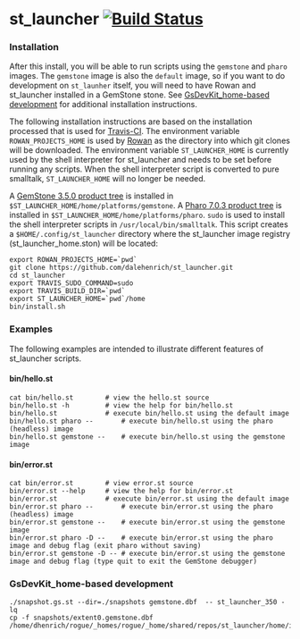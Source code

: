 # st_launcher [![Build Status](https://travis-ci.org/dalehenrich/st_launcher.svg?branch=masterV0.1)](https://travis-ci.org/dalehenrich/st_launcher)

### Installation
After this install, you will be able to run scripts using the `gemstone` and `pharo` images.
The `gemstone` image is also the `default` image, so if you want to do development on `st_launher` itself, you will need to have Rowan and st_launcher installed in a GemStone stone. See [GsDevKit_home-based development](#gsdevkit_home-based-development) for additional installation instructions.

The following installation instructions are based on the installation processed that is used for [Travis-CI][1].
The environment variable `ROWAN_PROJECTS_HOME` is used by [Rowan][2] as the directory into which git clones will be downloaded.
The environment variable `ST_LAUNCHER_HOME` is currently used by the shell interpreter for st_launcher and needs to be set before running any scripts.
When the shell interpreter script is converted to pure smalltalk, `ST_LAUNCHER_HOME` will no longer be needed.

A [GemStone 3.5.0 product tree][3] is installed in `$ST_LAUNCHER_HOME/home/platforms/gemstone`.
A [Pharo 7.0.3 product tree][4] is installed in `$ST_LAUNCHER_HOME/home/platforms/pharo`.
`sudo` is used to install the shell interpreter scripts in `/usr/local/bin/smalltalk`.
This script creates a `$HOME/.config/st_launcher` directory where the st_launcher image registry (st_launcher_home.ston) will be located:
```
export ROWAN_PROJECTS_HOME=`pwd`
git clone https://github.com/dalehenrich/st_launcher.git
cd st_launcher
export TRAVIS_SUDO_COMMAND=sudo
export TRAVIS_BUILD_DIR=`pwd`
export ST_LAUNCHER_HOME=`pwd`/home
bin/install.sh
```

### Examples
The following examples are intended to illustrate different features of st_launcher scripts.

#### bin/hello.st
```
cat bin/hello.st		# view the hello.st source
bin/hello.st -h			# view the help for bin/hello.st
bin/hello.st			# execute bin/hello.st using the default image
bin/hello.st pharo --		# execute bin/hello.st using the pharo (headless) image
bin/hello.st gemstone --	# execute bin/hello.st using the gemstone image
```
#### bin/error.st
```
cat bin/error.st		# view error.st source
bin/error.st --help		# view the help for bin/error.st
bin/error.st			# execute bin/error.st using the default image
bin/error.st pharo --		# execute bin/error.st using the pharo (headless) image
bin/error.st gemstone --	# execute bin/error.st using the gemstone image
bin/error.st pharo -D --	# execute bin/error.st using the pharo image and debug flag (exit pharo without saving)
bin/error.st gemstone -D --	# execute bin/error.st using the gemstone image and debug flag (type quit to exit the GemStone debugger)
```
### GsDevKit_home-based development
```smalltalk
./snapshot.gs.st --dir=./snapshots gemstone.dbf  -- st_launcher_350 -lq
cp -f snapshots/extent0.gemstone.dbf /home/dhenrich/rogue/_homes/rogue/_home/shared/repos/st_launcher/home/images/gemstone/snapshots/
```

[1]: https://travis-ci.org/dalehenrich/st_launcher
[2]: https://github.com/GemTalk/Rowan
[3]: https://gemtalksystems.com/products/gs64/versions35x/
[4]: https://pharo.org/news/pharo7.0-released
